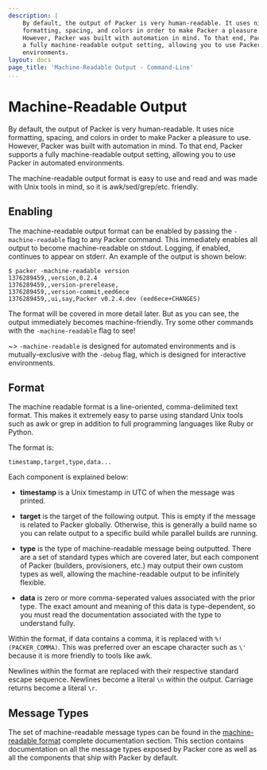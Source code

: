 ```yaml
---
description: |
    By default, the output of Packer is very human-readable. It uses nice
    formatting, spacing, and colors in order to make Packer a pleasure to use.
    However, Packer was built with automation in mind. To that end, Packer supports
    a fully machine-readable output setting, allowing you to use Packer in automated
    environments.
layout: docs
page_title: 'Machine-Readable Output - Command-Line'
...
```


# Machine-Readable Output

By default, the output of Packer is very human-readable. It uses nice
formatting, spacing, and colors in order to make Packer a pleasure to use.
However, Packer was built with automation in mind. To that end, Packer supports
a fully machine-readable output setting, allowing you to use Packer in automated
environments.

The machine-readable output format is easy to use and read and was made with
Unix tools in mind, so it is awk/sed/grep/etc. friendly.

## Enabling

The machine-readable output format can be enabled by passing the
`-machine-readable` flag to any Packer command. This immediately enables all
output to become machine-readable on stdout. Logging, if enabled, continues to
appear on stderr. An example of the output is shown below:

``` {.text}
$ packer -machine-readable version
1376289459,,version,0.2.4
1376289459,,version-prerelease,
1376289459,,version-commit,eed6ece
1376289459,,ui,say,Packer v0.2.4.dev (eed6ece+CHANGES)
```

The format will be covered in more detail later. But as you can see, the output
immediately becomes machine-friendly. Try some other commands with the
`-machine-readable` flag to see!

~> `-machine-readable` is designed for automated environments and is mutually-exclusive with the `-debug` flag, which is designed for interactive environments.

## Format

The machine readable format is a line-oriented, comma-delimited text format.
This makes it extremely easy to parse using standard Unix tools such as awk or
grep in addition to full programming languages like Ruby or Python.

The format is:

``` {.text}
timestamp,target,type,data...
```

Each component is explained below:

-   **timestamp** is a Unix timestamp in UTC of when the message was printed.

-   **target** is the target of the following output. This is empty if the
    message is related to Packer globally. Otherwise, this is generally a build
    name so you can relate output to a specific build while parallel builds
    are running.

-   **type** is the type of machine-readable message being outputted. There are
    a set of standard types which are covered later, but each component of
    Packer (builders, provisioners, etc.) may output their own custom types as
    well, allowing the machine-readable output to be infinitely flexible.

-   **data** is zero or more comma-seperated values associated with the
    prior type. The exact amount and meaning of this data is type-dependent, so
    you must read the documentation associated with the type to
    understand fully.

Within the format, if data contains a comma, it is replaced with
`%!(PACKER_COMMA)`. This was preferred over an escape character such as `\'`
because it is more friendly to tools like awk.

Newlines within the format are replaced with their respective standard escape
sequence. Newlines become a literal `\n` within the output. Carriage returns
become a literal `\r`.

## Message Types

The set of machine-readable message types can be found in the [machine-readable
format](/docs/machine-readable/index.html) complete documentation section. This
section contains documentation on all the message types exposed by Packer core
as well as all the components that ship with Packer by default.
